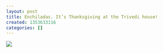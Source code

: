 ```yaml
---
layout: post
title: Enchiladas. It’s Thanksgiving at the Trivedi house!
created: 1353633116
categories: []
---
```

<img src="http://24.media.tumblr.com/tumblr_mdx1zw4WiA1rsr8w3o1_500.jpg"/><br/><br/>
